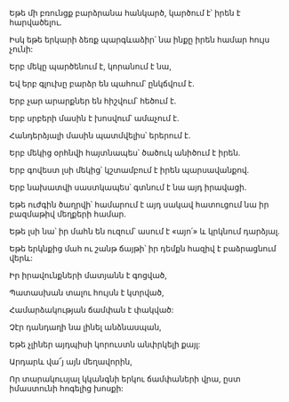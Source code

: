 Եթե մի բռունցք բարձրանա հանկարծ, կարծում է՝ իրեն է հարվածելու.


Իսկ եթե երկարի ձեռք պարգևաձիր՝ նա ինքը իրեն համար հույս չունի:


Երբ մեկը պարծենում է, կորանում է նա,


Եվ երբ գլուխը բարձր են պահում՝ ընկճվում է.


Երբ չար արարքներ են հիշվում՝ հեծում է.


Երբ սրբերի մասին է խոսվում՝ ամաչում է.


Հանդերձյալի մասին պատմվելիս՝ երերում է.


Երբ մեկից օրհնվի հայտնապես՝ ծածուկ անիծում է իրեն.


Երբ գովեստ լսի մեկից՝ կշտամբում է իրեն պարսավանքով.


Երբ նախատվի սաստկապես՝ գտնում է նա այդ իրավացի.


Եթե ուժգին ծաղրվի՝ համարում է այդ սակավ հատուցում նա իր բազմաթիվ մեղքերի համար.


Եթե լսի նա՝ իր մահն են ուզում՝ ասում է «այո՛» և կրկնում դարձյալ.


Եթե երկնքից մահ ու շանթ ճայթի՝ իր դեմքն հազիվ է բաձրացնում վերև:


Իր իրավունքների մատյանն է գոցված,


Պատասխան տալու հույսն է կտրված,


Համարձակության ճամփան է փակված:


Չէր դանդաղի նա լինել անձնասպան,


Եթե չլիներ այդպիսի կորուստն անփրկելի քայլ:


Արդարև վա՜յ այն մեղավորին,


Որ տարակուսյալ կկանգնի երկու ճամփաների վրա, ըստ իմաստունի հոգելից խոսքի: